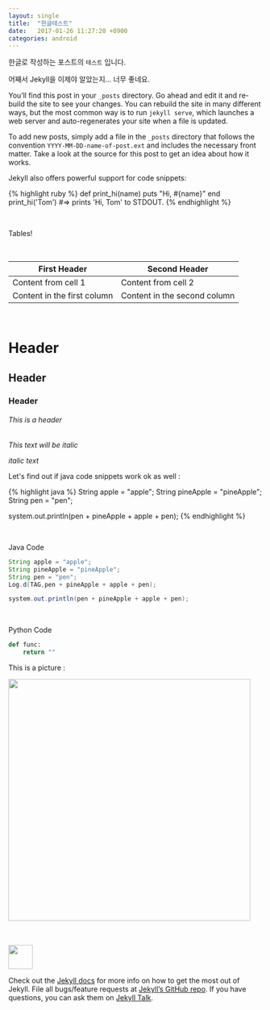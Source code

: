 ```yaml
---
layout: single
title:  "한글테스트"
date:   2017-01-26 11:27:20 +0900
categories: android
---
```

한글로 작성하는 포스트의 `테스트` 입니다.

어째서 Jekyll을 이제야 알았는지... 너무 좋네요.

You’ll find this post in your `_posts` directory. Go ahead and edit it and re-build the site to see your changes. You can rebuild the site in many different ways, but the most common way is to run `jekyll serve`, which launches a web server and auto-regenerates your site when a file is updated.

To add new posts, simply add a file in the `_posts` directory that follows the convention `YYYY-MM-DD-name-of-post.ext` and includes the necessary front matter. Take a look at the source for this post to get an idea about how it works.

Jekyll also offers powerful support for code snippets:

{% highlight ruby %}
def print_hi(name)
  puts "Hi, #{name}"
end
print_hi('Tom')
#=> prints 'Hi, Tom' to STDOUT.
{% endhighlight %}

<br>

Tables!

<br>

First Header | Second Header
------------ | -------------
Content from cell 1 | Content from cell 2
Content in the first column | Content in the second column

<br>

# Header
## Header
### Header

###### This is a header

*This text will be italic*

_italic text_

Let's find out if java code snippets work ok as well :

{% highlight java %}
String apple = "apple";
String pineApple = "pineApple";
String pen = "pen";

system.out.println(pen + pineApple + apple + pen);
{% endhighlight %}

<br>

Java Code

```java
String apple = "apple";
String pineApple = "pineApple";
String pen = "pen";
Log.d(TAG,pen + pineApple + apple + pen);

system.out.println(pen + pineApple + apple + pen);
```

<br>

Python Code

```python
def func:
    return ""
```


This is a picture :
<br>
<!-- ![picture]({{ site.url }}/assets/screenshot.png) -->
<img src="http://127.0.0.1:4000/assets/screenshot.png" width="480
">

<br>
<br>
<img src="https://github.com/favicon.ico" width="48">


Check out the [Jekyll docs][jekyll-docs] for more info on how to get the most out of Jekyll. File all bugs/feature requests at [Jekyll’s GitHub repo][jekyll-gh]. If you have questions, you can ask them on [Jekyll Talk][jekyll-talk].

[jekyll-docs]: http://jekyllrb.com/docs/home
[jekyll-gh]:   https://github.com/jekyll/jekyll
[jekyll-talk]: https://talk.jekyllrb.com/
